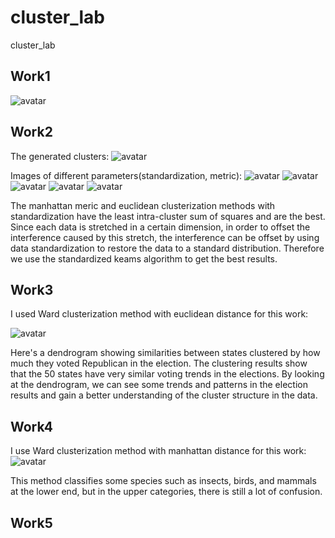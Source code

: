 # cluster_lab
cluster_lab

## Work1
![avatar](pluton_cluster.png)

## Work2
The generated clusters:
![avatar](Random_cluster1.png)

Images of different parameters(standardization, metric):
![avatar](Random_cluster2.png)
![avatar](Random_cluster3.png)
![avatar](Random_cluster4.png)
![avatar](Random_cluster5.png)
![avatar](Random_cluster6.png)

The manhattan meric and euclidean clusterization methods with standardization have the least intra-cluster sum of squares and are the best. Since each data is stretched in a certain dimension, in order to offset the interference caused by this stretch, the interference can be offset by using data standardization to restore the data to a standard distribution. Therefore we use the standardized keams algorithm to get the best results.

## Work3
I used Ward clusterization method with euclidean distance for this work:

![avatar](votes.png)

Here's a dendrogram showing similarities between states clustered by how much they voted Republican in the election. The clustering results show that the 50 states have very similar voting trends in the elections. By looking at the dendrogram, we can see some trends and patterns in the election results and gain a better understanding of the cluster structure in the data.

## Work4
I use Ward clusterization method with manhattan distance for this work:
![avatar](animals.png)

This method classifies some species such as insects, birds, and mammals at the lower end, but in the upper categories, there is still a lot of confusion.

## Work5
